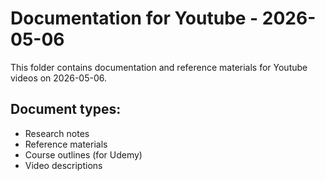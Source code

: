 # Documentation for Youtube - 2026-05-06

This folder contains documentation and reference materials for Youtube videos on 2026-05-06.

## Document types:
- Research notes
- Reference materials
- Course outlines (for Udemy)
- Video descriptions
